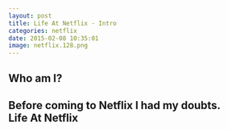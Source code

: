 ```yaml
---
layout: post
title: Life At Netflix - Intro
categories: netflix
date: 2015-02-08 10:35:01
image: netflix.128.png
---
```


Who am I?
---------------
Before coming to Netflix I had my doubts.  
Life At Netflix
---------------
